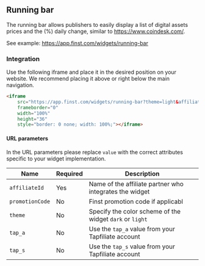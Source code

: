 ## Running bar
The running bar allows publishers to easily display a list of digital assets prices and the (%) daily change, similar to https://www.coindesk.com/. 

See example: https://app.finst.com/widgets/running-bar

### Integration
Use the following iframe and place it in the desired position on your website. We recommend placing it above or right below the main navigation.

```html
<iframe 
    src="https://app.finst.com/widgets/running-bar?theme=light&affiliateId=value&tap_a=value&tap_s=value"
    frameborder="0"
    width="100%"
    height="36"
    style="border: 0 none; width: 100%;"></iframe>
```

#### URL parameters
In the URL parameters please replace `value` with the correct attributes specific to your widget implementation. 

| Name            | Required | Description |
| --------------- | -------- | ----------- |
| `affiliateId`   | Yes      | Name of the affiliate partner who integrates the widget |
| `promotionCode` | No       | Finst promotion code if applicabl                       |
| `theme`         | No       | Specify the color scheme of the widget `dark` or `light`|
| `tap_a`         | No       | Use the `tap_a` value from your Tapfiliate account      |
| `tap_s`         | No       | Use the `tap_s` value from your Tapfiliate account      |

